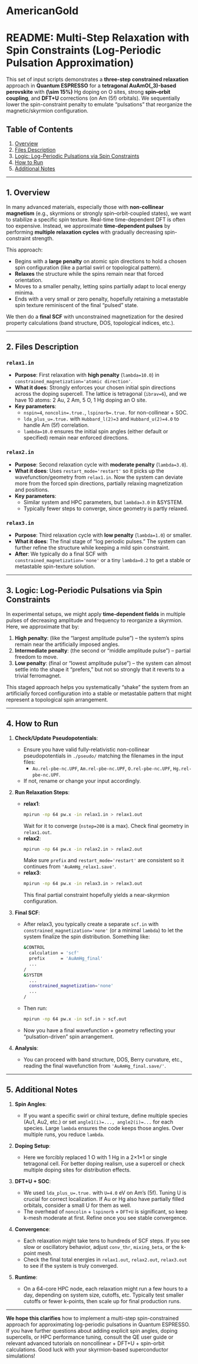 # AmericanGold

# README: Multi-Step Relaxation with Spin Constraints (Log-Periodic Pulsation Approximation)

This set of input scripts demonstrates a **three-step constrained relaxation** approach in **Quantum ESPRESSO** for a **tetragonal AuAmO\(_3\)-based perovskite** with **\(\sim 15\%\)** Hg doping on O sites, strong **spin–orbit coupling**, and **DFT+U** corrections (on Am \(5f\) orbitals). We sequentially lower the spin-constraint penalty to emulate “pulsations” that reorganize the magnetic/skyrmion configuration.

## Table of Contents
1. [Overview](#overview)
2. [Files Description](#files-description)
3. [Logic: Log-Periodic Pulsations via Spin Constraints](#logic)
4. [How to Run](#how-to-run)
5. [Additional Notes](#additional-notes)

---

## 1. Overview <a name="overview"></a>

In many advanced materials, especially those with **non-collinear magnetism** (e.g., skyrmions or strongly spin–orbit-coupled states), we want to stabilize a specific spin texture. Real-time time-dependent DFT is often too expensive. Instead, we approximate **time-dependent pulses** by performing **multiple relaxation cycles** with gradually decreasing spin-constraint strength. 

This approach:
- Begins with a **large penalty** on atomic spin directions to hold a chosen spin configuration (like a partial swirl or topological pattern).
- **Relaxes** the structure while the spins remain near that forced orientation.
- Moves to a smaller penalty, letting spins partially adapt to local energy minima.
- Ends with a very small or zero penalty, hopefully retaining a metastable spin texture reminiscent of the final “pulsed” state.

We then do a **final SCF** with unconstrained magnetization for the desired property calculations (band structure, DOS, topological indices, etc.).

---

## 2. Files Description <a name="files-description"></a>

### `relax1.in`
- **Purpose**: First relaxation with **high penalty** (`lambda=10.0`) in `constrained_magnetization='atomic direction'`.
- **What it does**: Strongly enforces your chosen initial spin directions across the doping supercell. The lattice is tetragonal (`ibrav=6`), and we have 10 atoms: 2 Au, 2 Am, 5 O, 1 Hg doping an O site.
- **Key parameters**:
  - `nspin=4`, `noncolin=.true.`, `lspinorb=.true.` for non-collinear + SOC.
  - `lda_plus_u=.true.` with `Hubbard_l(2)=3` and `Hubbard_u(2)=4.0` to handle Am \(5f\) correlation.
  - `lambda=10.0` ensures the initial spin angles (either default or specified) remain near enforced directions.

### `relax2.in`
- **Purpose**: Second relaxation cycle with **moderate penalty** (`lambda=3.0`).
- **What it does**: Uses `restart_mode='restart'` so it picks up the wavefunction/geometry from `relax1.in`. Now the system can deviate more from the forced spin directions, partially relaxing magnetization and positions. 
- **Key parameters**: 
  - Similar system and HPC parameters, but `lambda=3.0` in &SYSTEM.
  - Typically fewer steps to converge, since geometry is partly relaxed.

### `relax3.in`
- **Purpose**: Third relaxation cycle with **low penalty** (`lambda=1.0`) or smaller.
- **What it does**: The final stage of “log periodic pulses.” The system can further refine the structure while keeping a mild spin constraint. 
- **After**: We typically do a final SCF with `constrained_magnetization='none'` or a tiny `lambda=0.2` to get a stable or metastable spin-texture solution.

---

## 3. Logic: Log-Periodic Pulsations via Spin Constraints <a name="logic"></a>

In experimental setups, we might apply **time-dependent fields** in multiple pulses of decreasing amplitude and frequency to reorganize a skyrmion. Here, we approximate that by:

1. **High penalty**: (like the “largest amplitude pulse”) – the system’s spins remain near the artificially imposed angles. 
2. **Intermediate penalty**: (the second or “middle amplitude pulse”) – partial freedom to move. 
3. **Low penalty**: (final or “lowest amplitude pulse”) – the system can almost settle into the shape it “prefers,” but not so strongly that it reverts to a trivial ferromagnet.

This staged approach helps you systematically “shake” the system from an artificially forced configuration into a stable or metastable pattern that might represent a topological spin arrangement.

---

## 4. How to Run <a name="how-to-run"></a>

1. **Check/Update Pseudopotentials**:
   - Ensure you have valid fully-relativistic non-collinear pseudopotentials in `./pseudo/` matching the filenames in the input files:
     - `Au.rel-pbe-nc.UPF`, `Am.rel-pbe-nc.UPF`, `O.rel-pbe-nc.UPF`, `Hg.rel-pbe-nc.UPF`.
   - If not, rename or change your input accordingly.

2. **Run Relaxation Steps**:
   - **relax1**: 
     ```bash
     mpirun -np 64 pw.x -in relax1.in > relax1.out
     ```
     Wait for it to converge (`nstep=200` is a max). Check final geometry in `relax1.out`.
   - **relax2**: 
     ```bash
     mpirun -np 64 pw.x -in relax2.in > relax2.out
     ```
     Make sure `prefix` and `restart_mode='restart'` are consistent so it continues from `'AuAmHg_relax1.save'`.
   - **relax3**:
     ```bash
     mpirun -np 64 pw.x -in relax3.in > relax3.out
     ```
     This final partial constraint hopefully yields a near-skyrmion configuration.

3. **Final SCF**:
   - After relax3, you typically create a separate `scf.in` with `constrained_magnetization='none'` (or a minimal `lambda`) to let the system finalize the spin distribution. Something like:
     ```bash
     &CONTROL
       calculation = 'scf'
       prefix      = 'AuAmHg_final'
       ...
     /
     &SYSTEM
       ...
       constrained_magnetization='none'
       ...
     /
     ```
   - Then run:
     ```bash
     mpirun -np 64 pw.x -in scf.in > scf.out
     ```
   - Now you have a final wavefunction + geometry reflecting your “pulsation-driven” spin arrangement.

4. **Analysis**:
   - You can proceed with band structure, DOS, Berry curvature, etc., reading the final wavefunction from `'AuAmHg_final.save/'`.

---

## 5. Additional Notes <a name="additional-notes"></a>

1. **Spin Angles**:  
   - If you want a specific swirl or chiral texture, define multiple species (Au1, Au2, etc.) or set `angle1(i)=..., angle2(i)=...` for each species. Large `lambda` ensures the code keeps those angles. Over multiple runs, you reduce `lambda`.

2. **Doping Setup**:
   - Here we forcibly replaced 1 O with 1 Hg in a 2×1×1 or single tetragonal cell. For better doping realism, use a supercell or check multiple doping sites for distribution effects.

3. **DFT+U + SOC**:
   - We used `lda_plus_u=.true.` with `U=4.0` eV on Am’s \(5f\). Tuning U is crucial for correct localization. If Au or Hg also have partially filled orbitals, consider a small U for them as well.
   - The overhead of `noncolin` + `lspinorb` + `DFT+U` is significant, so keep k-mesh moderate at first. Refine once you see stable convergence.

4. **Convergence**:
   - Each relaxation might take tens to hundreds of SCF steps. If you see slow or oscillatory behavior, adjust `conv_thr`, `mixing_beta`, or the k-point mesh.  
   - Check the final total energies in `relax1.out`, `relax2.out`, `relax3.out` to see if the system is truly converged.

5. **Runtime**:
   - On a 64-core HPC node, each relaxation might run a few hours to a day, depending on system size, cutoffs, etc. Typically test smaller cutoffs or fewer k-points, then scale up for final production runs.

---

**We hope this clarifies** how to implement a multi-step spin-constrained approach for approximating log-periodic pulsations in Quantum ESPRESSO. If you have further questions about adding explicit spin angles, doping supercells, or HPC performance tuning, consult the QE user guide or relevant advanced tutorials on noncollinear + DFT+U + spin-orbit calculations. Good luck with your skyrmion-based superconductor simulations!